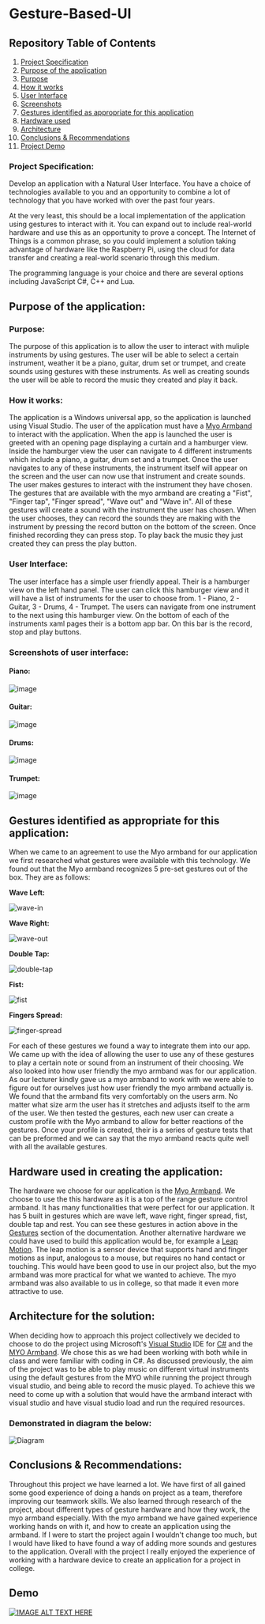# **Gesture-Based-UI**

## **Repository Table of Contents**
1. [Project Specification](https://github.com/DonalMcGahon/Gesture-Based-UI-#project-specification)
1. [Purpose of the application](https://github.com/DonalMcGahon/Gesture-Based-UI-#purpose-of-the-application)
1. [Purpose](https://github.com/DonalMcGahon/Gesture-Based-UI-#purpose)
1. [How it works](https://github.com/DonalMcGahon/Gesture-Based-UI-#how-it-works)
1. [User Interface](https://github.com/DonalMcGahon/Gesture-Based-UI-#user-interface)
1. [Screenshots](https://github.com/DonalMcGahon/Gesture-Based-UI-#screenshots-of-user-interface)
1. [Gestures identified as appropriate for this application](https://github.com/DonalMcGahon/Gesture-Based-UI-#gestures-identified-as-appropriate-for-this-application)
1. [Hardware used](https://github.com/DonalMcGahon/Gesture-Based-UI-#hardware-used-in-creating-the-application)
1. [Architecture](https://github.com/DonalMcGahon/Gesture-Based-UI-#architecture-for-the-solution)
1. [Conclusions & Recommendations](https://github.com/DonalMcGahon/Gesture-Based-UI-#conclusions--recommendations)
1. [Project Demo](https://github.com/DonalMcGahon/Gesture-Based-UI-#demo)

### **Project Specification:**
Develop an application with a Natural User Interface. You have a choice of technologies available to you and an opportunity to combine a lot of technology that you have worked with over the past four years.

At the very least, this should be a local implementation of the application using gestures to interact with it. You can expand out to include real-world hardware and use this as an opportunity to prove a concept. The Internet of Things is a common phrase, so you could implement a solution taking advantage of hardware like the Raspberry Pi, using the cloud for data transfer and creating a real-world scenario through this medium.

The programming language is your choice and there are several options including JavaScript C#, C++ and Lua.

## **Purpose of the application:**
### **Purpose:**

The purpose of this application is to allow the user to interact with muliple instruments by using gestures. The user will be able to select a certain instrument, weather it be a piano, guitar, drum set or trumpet, and create sounds using gestures with these instruments. As well as creating sounds the user will be able to record the music they created and play it back.

### **How it works:**

The application is a Windows universal app, so the application is launched using Visual Studio. The user of the application must have a [Myo Armband](https://www.myo.com/) to interact with the application. When the app is launched the user is greeted with an opening page displaying a curtain and a hamburger view. Inside the hamburger view the user can navigate to 4 different instruments which include a piano, a guitar, drum set and a trumpet. Once the user navigates to any of these instruments, the instrument itself will appear on the screen and the user can now use that instrument and create sounds. The user makes gestures to interact with the instrument they have chosen. The gestures that are available with the myo armband are creating a "Fist", "Finger tap", "Finger spread", "Wave out" and "Wave in". All of these gestures will create a sound with the instrument the user has chosen. When the user chooses, they can record the sounds they are making with the instrument by pressing the record button on the bottom of the screen. Once finished recording they can press stop. To play back the music they just created they can press the play button.

### **User Interface:**

The user interface has a simple user friendly appeal. Their is a hamburger view on the left hand panel. The user can click this hamburger view and it will have a list of instruments for the user to choose from. 1 - Piano, 2 - Guitar, 3 - Drums, 4 - Trumpet.
The users can navigate from one instrument to the next using this hamburger view.
On the bottom of each of the instruments xaml pages their is a bottom app bar. On this bar is the record, stop and play buttons.

### **Screenshots of user interface:**

#### Piano:

![image](https://user-images.githubusercontent.com/14197773/37923388-efae2726-3126-11e8-8b8c-20e329b557fe.png)

#### Guitar:
![image](https://user-images.githubusercontent.com/14197773/37923454-1221d7d0-3127-11e8-8add-7dda87f9ca88.png)

#### Drums:
![image](https://user-images.githubusercontent.com/14197773/37923517-35f6c1a2-3127-11e8-9cb0-12e3bcc0a4f3.png)

#### Trumpet:
![image](https://user-images.githubusercontent.com/14197773/37923597-68fcd942-3127-11e8-86c8-d7ef2496148b.png)


## **Gestures identified as appropriate for this application:**
When we came to an agreement to use the Myo armband for our application we first researched what gestures were available with this technology. We found out that the Myo armband recognizes 5 pre-set gestures out of the box. They are as follows:

**Wave Left:**

![wave-in](https://user-images.githubusercontent.com/14197773/37971999-3840b4e2-31cf-11e8-8550-de2a66a2a585.gif)

**Wave Right:**

![wave-out](https://user-images.githubusercontent.com/14197773/37972291-ed4c308c-31cf-11e8-885d-f7e915ed7cbb.gif)

**Double Tap:**

![double-tap](https://user-images.githubusercontent.com/14197773/37972557-84faf4b8-31d0-11e8-9211-99afe084e4ae.gif)

**Fist:**

![fist](https://user-images.githubusercontent.com/14197773/37973027-7d5e8dcc-31d1-11e8-835d-26a744925626.gif)

**Fingers Spread:**

![finger-spread](https://user-images.githubusercontent.com/14197773/37973242-f60c4e80-31d1-11e8-8dd7-21f12081fd84.gif)

For each of these gestures we found a way to integrate them into our app. We came up with the idea of allowing the user to use any of these gestures to play a certain note or sound from an instrument of their choosing.
We also looked into how user friendly the myo armband was for our application. As our lecturer kindly gave us a myo armband to work with we were able to figure out for ourselves just how user friendly the myo armband actually is. We found that the armband fits very comfortably on the users arm. No matter what size arm the user has it stretches and adjusts itself to the arm of the user. We then tested the gestures, each new user can create a custom profile with the Myo armband to allow for better reactions of the gestures. Once your profile is created, their is a series of gesture tests that can be preformed and we can say that the myo armband reacts quite well with all the available gestures.

## **Hardware used in creating the application:**
The hardware we choose for our application is the [Myo Armband](https://www.myo.com/). We choose to use the this hardware as it is a top of the range gesture control armband. It has many functionalities that were perfect for our application. It has 5 built in gestures which are wave left, wave right, finger spread, fist, double tap and rest. You can see these gestures in action above in the [Gestures](https://github.com/DonalMcGahon/Gesture-Based-UI-#gestures-identified-as-appropriate-for-this-application) section of the documentation. Another alternative hardware we could have used to build this application would be, for example a [Leap Motion](https://www.leapmotion.com/). The leap motion is a sensor device that supports hand and finger motions as input, analogous to a mouse, but requires no hand contact or touching. This would have been good to use in our project also, but the myo armband was more practical for what we wanted to achieve. The myo armband was also available to us in college, so that made it even more attractive to use.

## **Architecture for the solution:**
When deciding how to approach this project collectively we decided to choose to do the project using Microsoft's [Visual Studio](https://www.visualstudio.com/) IDE for [C#](https://en.wikipedia.org/wiki/C_Sharp_(programming_language)) and the [MYO Armband](https://www.myo.com/). We chose this as we had been working with both while in class and were familiar with coding in C#. As discussed previously, the aim of the project was to be able to play music on different virtual instruments using the default gestures from the MYO while running the project through visual studio, and being able to record the music played. To achieve this we need to come up with a solution that would have the armband interact with visual studio and have visual studio load and run the required resources.

### Demonstrated in diagram the below:

![Diagram](https://i.imgur.com/krKtXji.png "Architecture Diagram")


## **Conclusions & Recommendations:**
Throughout this project we have learned a lot. We have first of all gained some good experience of doing a hands on project as a team, therefore improving our teamwork skills. We also learned through research of the project, about different types of gesture hardware and how they work, the myo armband especially. With the myo armband we have gained experience working hands on with it, and how to create an application using the armband.
If I were to start the project again I wouldn't change too much, but I would have liked to have found a way of adding more sounds and gestures to the application. Overall with the project I really enjoyed the experience of working with a hardware device to create an application for a project in college.

## **Demo**
[![IMAGE ALT TEXT HERE](https://user-images.githubusercontent.com/14197773/39151193-70a6a918-473c-11e8-89bb-bd0b4086a95e.png)](https://www.youtube.com/watch?v=RpvSOTzMmvg)
